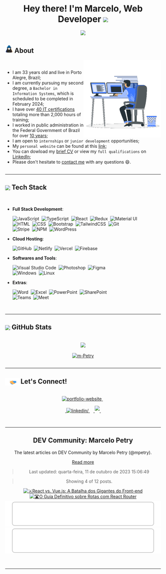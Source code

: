 
<h1 align="center"><b>Hey there! I'm Marcelo, Web Developer </b><img src="https://media.giphy.com/media/hvRJCLFzcasrR4ia7z/giphy.gif" width="35"></h1>

<p align="center">
  <a href="https://github.com/DenverCoder1/readme-typing-svg"><img src="https://readme-typing-svg.herokuapp.com?font=Time+New+Roman&color=604EF7&size=25&center=true&vCenter=true&width=600&height=100&lines=My+Work+Is+Based+On+Details;Self-taught+Web+Developer;Information+Systems+Student;I'm+Passionate+About+Technology"></a>
</p>

## <img src="https://github.com/0xAbdulKhalid/0xAbdulKhalid/raw/main/assets/mdImages/about_me.gif" width=25px><b> About</b>

<picture> <img align="right" src="https://github.com/0xAbdulKhalid/0xAbdulKhalid/raw/main/assets/mdImages/Right_Side.gif" width = 250px></picture>

<br>

- I am 33 years old and live in Porto Alegre, Brazil;
- I am currently pursuing my second degree, a `Bachelor in Information Systems`, which is scheduled to be completed in February 2024;
- I have over [40 IT certifications](https://www.linkedin.com/in/m-petry/details/certifications/) totaling more than 2,000 hours of training;
- I worked in public administration in the Federal Government of Brazil for over [10 years](https://www.linkedin.com/in/m-petry/details/experience/);
- I am open to `internships` or `junior development` opportunities;
- My `personal website` can be found at this [link](https://marcelopetry.com);
- You can dowload my [brief CV](https://drive.google.com/file/d/1qtOX1phLv0QWrrr4auKESGrV2oRC2HYF/view?usp=sharing) or view my `full qualifications` on [LinkedIn](https://linkedin.com/m-petry);
- Please don't hesitate to [contact me](https://api.whatsapp.com/send/?phone=5551994085461&text=Hey&type=phone_number&app_absent=0) with any questions 😄.
<br><br>
-----


## <img src="https://media2.giphy.com/media/QssGEmpkyEOhBCb7e1/giphy.gif?cid=ecf05e47a0n3gi1bfqntqmob8g9aid1oyj2wr3ds3mg700bl&rid=giphy.gif" align="center" width ="25"><b> Tech Stack</b>

<p align="center">
<br>
	
- **Full Stack Development**:
    
	![JavaScript](https://img.shields.io/badge/-JavaScript-05122A?style=flat&logo=javascript)&nbsp;
	![TypeScript](https://img.shields.io/badge/-TypeScript-05122A?style=flat&logo=typescript)&nbsp;
	![React](https://img.shields.io/badge/-React-05122A?style=flat&logo=react)&nbsp;
	![Redux](https://img.shields.io/badge/-Redux-05122A?style=flat&logo=redux&logoColor=purple)&nbsp;
	![Material UI](https://img.shields.io/badge/-Material%20UI-05122A?style=flat&logo=MUI)\
	![HTML](https://img.shields.io/badge/-HTML-05122A?style=flat&logo=HTML5)&nbsp;
	![CSS](https://img.shields.io/badge/-CSS-05122A?style=flat&logo=CSS3&logoColor=1572B6)&nbsp;
	![Bootstrap](https://img.shields.io/badge/-Bootstrap-05122A?style=flat&logo=bootstrap&logoColor=563D7C)&nbsp;
	![TailwindCSS](https://img.shields.io/badge/-Tailwind%20CSS-05122A?style=flat&logo=tailwindcss&logoColor=1572B6)&nbsp;
	![Git](https://img.shields.io/badge/-Git-05122A?style=flat&logo=git)\
	![Stripe](https://img.shields.io/badge/-Stripe-05122A?style=flat&logo=stripe)&nbsp;
	![NPM](https://img.shields.io/badge/-NPM-05122A?style=flat&logo=npm)&nbsp;
	![WordPress](https://img.shields.io/badge/-WordPress-05122A?style=flat&logo=wordpress&logoColor=008CDD)&nbsp;

- **Cloud Hosting**:

	![GitHub](https://img.shields.io/badge/-GitHub-05122A?style=flat&logo=github)&nbsp;
	![Netlify](https://img.shields.io/badge/-Netlify-05122A?style=flat&logo=netlify)&nbsp;
	![Vercel](https://img.shields.io/badge/-Vercel-05122A?style=flat&logo=vercel&logoColor=black)&nbsp;
	![Firebase](https://img.shields.io/badge/-Firebase-05122A?style=flat&logo=firebase)&nbsp;
	

- **Softwares and Tools**:

	![Visual Studio Code](https://img.shields.io/badge/-Visual%20Studio%20Code-05122A?style=flat&logo=visual-studio-code&logoColor=007ACC)&nbsp;
	![Photoshop](https://img.shields.io/badge/-Photoshop-05122A?style=flat&logo=adobe-photoshop)&nbsp;
	![Figma](https://img.shields.io/badge/-Figma-05122A?style=flat&logo=figma)\
	![Windows](https://img.shields.io/badge/-Windows-05122A?style=flat&logo=windows&logoColor=008cdd)&nbsp;
	![Linux](https://img.shields.io/badge/-Linux-05122A?style=flat&logo=linux&logoColor=F08F10)&nbsp;
	
- **Extras**:
	
	![Word](https://img.shields.io/badge/-Word-05122A?style=flat&logo=microsoftword&logoColor=008cdd)&nbsp;
	![Excel](https://img.shields.io/badge/-Excel-05122A?style=flat&logo=microsoftexcel&logoColor=1D6F42)&nbsp;
	![PowerPoint](https://img.shields.io/badge/-PowerPoint-05122A?style=flat&logo=microsoftPowerPoint&logoColor=orange)&nbsp;
	![SharePoint](https://img.shields.io/badge/-SharePoint-05122A?style=flat&logo=microsoftSharePoint&logoColor=02767A)\
	![Teams](https://img.shields.io/badge/-Teams-05122A?style=flat&logo=microsoftTeams&logoColor=777FE4)&nbsp;
	![Meet](https://img.shields.io/badge/-Meet-05122A?style=flat&logo=googleMeet&logoColor=1E8053)&nbsp;
</p>
<br>

-----

## <img src="https://media.giphy.com/media/iY8CRBdQXODJSCERIr/giphy.gif" align="center" width="35"><b> GitHub Stats</b>
<br>

<div align="center">

<a href="https://github.com/m-petry/">
  <img src="http://github-readme-streak-stats.herokuapp.com?user=m-Petry&theme=tokyonight&border_radius=5" width="400" align="center"/>
	<br><br>
  <img src="https://github-readme-stats.vercel.app/api/top-langs?username=m-Petry&show_icons=true&locale=en&layout=compact&line_height=20&title_color=70A4FB&icon_color=2234AE&text_color=D3D3D3&bg_color=1A1B27" width="375"  alt="m-Petry" align="center"/>

</a>
</div>

<br>

-----


## <img src="https://github.com/0xAbdulKhalid/0xAbdulKhalid/raw/main/assets/mdImages/handshake.gif" align="center" width ="50"><b>Let's Connect!</b>
<br>
<div align="center">
<a href="https://marcelopetry.com" rel="noopener noreferrer">
<img src="https://img.shields.io/badge/portfolio  website-%2300acee.svg?color=292929&style=for-the-badge&logo=Linkfire&logoColor=white" alt=portfolio-website />
</a>&nbsp;

&nbsp;<a href="https://linkedin.com/in/m-petry" >
<img src="https://img.shields.io/badge/linkedin:  mPetry-%2300acee.svg?color=405DE6&style=for-the-badge&logo=linkedin&logoColor=white" alt=linkedin/>
</a>&nbsp;
&nbsp;<a href="mailto:marcelospetry@gmail.com">
<img src="https://img.shields.io/badge/gmail:  marcelospetry-%23EA4335.svg?style=for-the-badge&logo=gmail&logoColor=white" t=mail style="margin-bottom: 5px;" />
</a>&nbsp;
</div>
<br>

-----

<div align="center">
	
<!-- blog-post-list:start -->
## DEV Community\: Marcelo Petry

The latest articles on DEV Community by Marcelo Petry \(@mpetry\).

[Read more](https://dev.to/mpetry)
> Last updated: quarta-feira, 11 de outubro de 2023 15:06:49

> Showing 4 of 12 posts.

[![⚔React vs. Vue.js: A Batalha dos Gigantes do Front-end](https://raw.githubusercontent.com/m-Petry/m-Petry/main/blog-post-list-output/DEV_Community__Marcelo_Petry/⚔React_vs._Vue.js__A_Batalha_dos_Gigantes_do_Front-end.svg)](https://dev.to/mpetry/react-vs-vuejs-a-batalha-dos-gigantes-do-front-end-2pdk)
[![🛣O Guia Definitivo sobre Rotas com React Router](https://raw.githubusercontent.com/m-Petry/m-Petry/main/blog-post-list-output/DEV_Community__Marcelo_Petry/🛣O_Guia_Definitivo_sobre_Rotas_com_React_Router.svg)](https://dev.to/mpetry/o-guia-definitivo-para-rotas-com-react-router-4n5h)
[![⚛Os 10 React Hooks Mais Úteis: 07 - useMemo⚛](https://raw.githubusercontent.com/m-Petry/m-Petry/main/blog-post-list-output/DEV_Community__Marcelo_Petry/⚛Os_10_React_Hooks_Mais_Úteis__07_-_useMemo⚛.svg)](https://dev.to/mpetry/os-10-react-hooks-mais-uteis-07-usememo-cpi)
[![JS map(), filter() e reduce() em React](https://raw.githubusercontent.com/m-Petry/m-Petry/main/blog-post-list-output/DEV_Community__Marcelo_Petry/JS_map()__filter()_e_reduce()_em_React.svg)](https://dev.to/mpetry/js-map-filter-e-reduce-em-react-2o5c)


<!-- blog-post-list:end -->
	
</div>
<br>

-----
